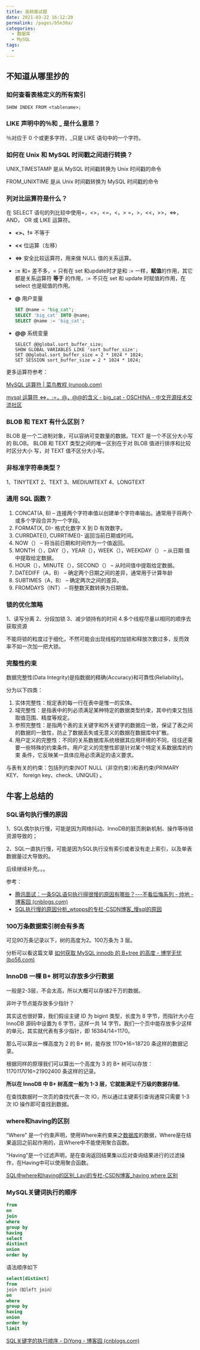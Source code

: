 ```yaml
---
title: 高频面试题
date: 2021-03-22 16:12:20
permalink: /pages/b5e30a/
categories:
  - 数据库
  - MySQL
tags:
  - 
---
```

## 不知道从哪里抄的

### 如何查看表格定义的所有索引

`SHOW INDEX FROM <tablename>;`

### LIKE 声明中的％和 _ 是什么意思？

％对应于 0 个或更多字符，_只是 LIKE 语句中的一个字符。 

### 如何在 Unix 和 MySQL 时间戳之间进行转换？

UNIX_TIMESTAMP 是从 MySQL 时间戳转换为 Unix 时间戳的命令 

FROM_UNIXTIME 是从 Unix 时间戳转换为 MySQL 时间戳的命令

### 列对比运算符是什么？

在 SELECT 语句的列比较中使用=，<>，<=，<，> =，>，<<，>>，<=>，AND， OR 或 LIKE 运算符。

- **<>、!=** 不等于

- **<<**  位运算（左移）

- **<=>** 安全比较运算符，用来做 NULL 值的关系运算。

- **:=**   和= 差不多，= 只有在 set 和update时才是和 := 一样，**赋值**的作用，其它都是关系运算符 **等于** 的作用，:= 不只在 set 和 update 时赋值的作用，在 select 也是赋值的作用。

- **@** 用户变量

  ```sql
  SET @name = "big_cat";
  SELECT 'big_cat' INTO @name;
  SELECT @name := 'big_cat';
  ```

- **@@** 系统变量

  ```
  SELECT @@global.sort_buffer_size;
  SHOW GLOBAL VARIABLES LIKE 'sort_buffer_size';
  SET @@global.sort_buffer_size = 2 * 1024 * 1024;
  SET SESSION sort_buffer_size = 2 * 1024 * 1024;
  ```

更多运算符参考：

[MySQL 运算符 | 菜鸟教程 (runoob.com)](https://www.runoob.com/mysql/mysql-operator.html)

[mysql 运算符 <=>，:=，@，@@的含义 - big_cat - OSCHINA - 中文开源技术交流社区](https://my.oschina.net/sallency/blog/1812158)

### BLOB 和 TEXT 有什么区别？

 BLOB 是一个二进制对象，可以容纳可变数量的数据。TEXT 是一个不区分大小写 的 BLOB。 BLOB 和 TEXT 类型之间的唯一区别在于对 BLOB 值进行排序和比较时区分大小 写，对 TEXT 值不区分大小写。

### 非标准字符串类型？

1、TINYTEXT 2、TEXT 3、MEDIUMTEXT 4、LONGTEXT

### 通用 SQL 函数？

1. CONCAT(A, B) – 连接两个字符串值以创建单个字符串输出。通常用于将两个 或多个字段合并为一个字段。
2. FORMAT(X, D)- 格式化数字 X 到 D 有效数字。
3. CURRDATE(), CURRTIME()- 返回当前日期或时间。
4. NOW（） – 将当前日期和时间作为一个值返回。
5. MONTH（），DAY（），YEAR（），WEEK（），WEEKDAY（） – 从日期 值中提取给定数据。
6. HOUR（），MINUTE（），SECOND（） – 从时间值中提取给定数据。
7. DATEDIFF（A，B） – 确定两个日期之间的差异，通常用于计算年龄
8. SUBTIMES（A，B） – 确定两次之间的差异。
9. FROMDAYS（INT） – 将整数天数转换为日期值。

### 锁的优化策略

1、读写分离 2、分段加锁 3、减少锁持有的时间 4.多个线程尽量以相同的顺序去获取资源 

不能将锁的粒度过于细化，不然可能会出现线程的加锁和释放次数过多，反而效 率不如一次加一把大锁。

### 完整性约束

数据完整性(Data Integrity)是指数据的精确(Accuracy)和可靠性(Reliability)。 

分为以下四类：

1.  实体完整性：规定表的每一行在表中是惟一的实体。 
2. 域完整性：是指表中的列必须满足某种特定的数据类型约束，其中约束又包括 取值范围、精度等规定。 
3. 参照完整性：是指两个表的主关键字和外关键字的数据应一致，保证了表之间 的数据的一致性，防止了数据丢失或无意义的数据在数据库中扩散。
4. 用户定义的完整性：不同的关系数据库系统根据其应用环境的不同，往往还需 要一些特殊的约束条件。用户定义的完整性即是针对某个特定关系数据库的约束 条件，它反映某一具体应用必须满足的语义要求。 

与表有关的约束：包括列约束(NOT NULL（非空约束）)和表约束(PRIMARY KEY、 foreign key、check、UNIQUE) 。

## 牛客上总结的

### SQL语句执行慢的原因

1、SQL偶尔执行慢，可能是因为网络抖动、InnoDB的脏页刷新机制、操作等待锁资源导致的；

2、SQL一直执行慢，可能是因为SQL执行没有索引或者没有走上索引，以及单表数据量过大导致的。

后续继续补充。。。

参考：

- [腾讯面试：一条SQL语句执行得很慢的原因有哪些？---不看后悔系列 - 帅地 - 博客园 (cnblogs.com)](https://www.cnblogs.com/kubidemanong/p/10734045.html)
- [SQL执行慢的原因分析_wtopps的专栏-CSDN博客_慢sql的原因](https://blog.csdn.net/wtopps/article/details/103434390)

### 100万条数据索引树会有多高

可见90万条记录以下，树的高度为2。100万条为 3 层。

分析可以看这篇文章  [如何获取 MySQL innodb 的 B+tree 的高度 - 博学无忧 (bo56.com)](https://www.bo56.com/如何获取-mysql-innodb-的-btree-的高度/)

### InnoDB 一棵 B+ 树可以存放多少行数据

一般是2-3层，不会太高，所以大概可以存储2千万的数据。

非叶子节点能存放多少指针？

其实这也很好算，我们假设主键 ID 为 bigint 类型，长度为 8 字节，而指针大小在 InnoDB 源码中设置为 6 字节，这样一共 14 字节，我们一个页中能存放多少这样的单元，其实就代表有多少指针，即 16384/14=1170。

那么可以算出一棵高度为 2 的 B+ 树，能存放 1170*16=18720 条这样的数据记录。

根据同样的原理我们可以算出一个高度为 3 的 B+ 树可以存放： 1170*1170*16=21902400 条这样的记录。

**所以在 InnoDB 中 B+ 树高度一般为 1-3 层，它就能满足千万级的数据存储**。

在查找数据时一次页的查找代表一次 IO，所以通过主键索引查询通常只需要 1-3 次 IO 操作即可查找到数据。

### where和having的区别

“Where” 是一个约束声明，使用Where来约束来之[数据库](http://lib.csdn.net/base/mysql)的数据，Where是在结果返回之前起作用的，且Where中不能使用聚合函数。

“Having”是一个过滤声明，是在查询返回结果集以后对查询结果进行的过滤操作，在Having中可以使用聚合函数。

[SQL中where和having的区别_Lavi的专栏-CSDN博客_having where 区别](https://blog.csdn.net/liuweiyuxiang/article/details/52705127)

### MySQL关键词执行的顺序

```sql
from
on
join
where
group by
having
select
distinct
union
order by
```

语法顺序如下

```sql
select[distinct]  
from  
join（如left join）  
on  
where  
group by  
having  
union  
order by  
limit
```

[SQL关键字的执行顺序 - DiYong - 博客园 (cnblogs.com)](https://www.cnblogs.com/diyo/p/11410466.html)
